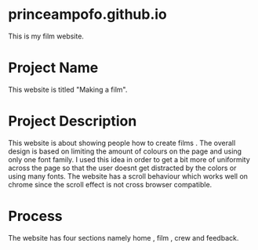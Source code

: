 # princeampofo.github.io
This is my film website.

# Project Name
This website is titled "Making a film".

# Project Description 

This website is about showing people how to create films . The overall design is based on limiting the amount of colours on the page and using only one font family. I used this idea in order to get a bit more of uniformity across the page so that the user doesnt get distracted by the colors or using many fonts. The website has a scroll  behaviour which works well on chrome since the scroll effect is not cross browser compatible.

# Process 

The website has four sections namely home , film , crew and feedback.
